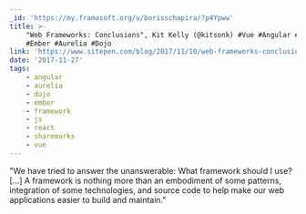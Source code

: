 ```yaml
---
_id: 'https://my.framasoft.org/u/borisschapira/?p4Ypww'
title: >-
    "Web Frameworks: Conclusions", Kit Kelly (@kitsonk) #Vue #Angular #React
    #Ember #Aurelia #Dojo
link: 'https://www.sitepen.com/blog/2017/11/10/web-frameworks-conclusions/'
date: '2017-11-27'
tags:
    - angular
    - aurelia
    - dojo
    - ember
    - framework
    - js
    - react
    - sharemarks
    - vue
---
```


<div class="markdown"><p>&quot;We have tried to answer the unanswerable: What framework should I use? […] A framework is nothing more than an embodiment of some patterns, integration of some technologies, and source code to help make our web applications easier to build and maintain.&quot;
</p></div>
